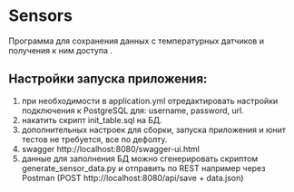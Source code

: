 # Sensors
Программа для сохранения данных с температурных датчиков и получения к ним доступа .

## Настройки запуска приложения:
1. при необходимости в application.yml отредактировать настройки подключения к PostgreSQL для: username, password, url.
2. накатить скрипт init_table.sql на БД.
3. дополнительных настроек для сборки, запуска приложения и юнит тестов не требуется, все по дефолту.
4. swagger http://localhost:8080/swagger-ui.html
5. данные для заполнения БД можно сгенерировать скриптом generate_sensor_data.py и отправить по REST например через
   Postman (POST http://localhost:8080/api/save + data.json)
